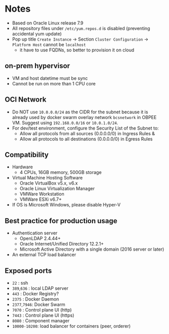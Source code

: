 # Notes
- Based on Oracle Linux release 7.9
- All repository files under `/etc/yum.repos.d` is disabled (preventing accidental yum update)
- Pop up title `Create Instance` -> Section `Cluster Configuration` -> `Platform Host` cannot be `localhost`
    - it have to use FQDNs, so better to provision it on cloud

## on-prem hypervisor
- VM and host datetime must be sync
- Cannot be run on more than 1 CPU core 
## OCI Network
- Do NOT use `10.0.0.0/24` as the CIDR for the subnet because it is already used by docker swarm overlay network `bcsnetwork` in OBPEE VM. Suggest using `192.168.0.0/16` or `10.0.1.0/24`.
- For dev/test environment, configure the Security List of the Subnet to:
    - Allow all protocols from all sources (0.0.0.0/0) in Ingress Rules &
    - Allow all protocols to all destinations (0.0.0.0/0) in Egress Rules

## Compatibility
- Hardware
  - 4 CPUs, 16GB memory, 500GB storage
- Virtual Machine Hosting Software
  - Oracle VirtualBox v5.x, v6.x
  - Oracle Linux Virtualization Manager
  - VMWare Workstation
  - VMWare ESXi v6.7+
- If OS is Microsoft Windows, please disable Hyper-V

## Best practice for production usage
- Authentication server
  - OpenLDAP 2.4.44+
  - Oracle Internet/Unified Directory 12.2.1+
  - Microsoft Active Directory with a single domain (2016 server or later)
- An external TCP load balancer
## Exposed ports
- `22`        : ssh
- `389`,`636` : local LDAP server
- `443`       : Docker Registry?
- `2375`      : Docker Daemon
- `2377`,`7946`: Docker Swarm
- `7070`      : Control plane UI (http) 
- `7443`      : Control plane UI (https) 
- `8080`      : Component manager
- `10000-10200`: load balancer for containers (peer, orderer)
